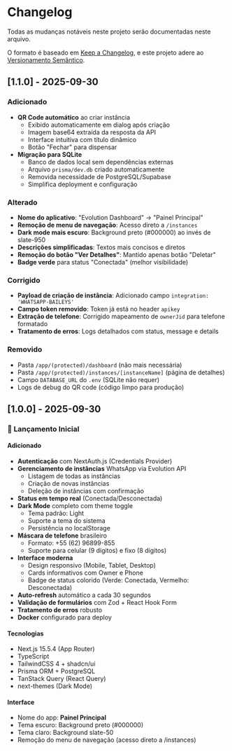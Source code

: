 # Changelog

Todas as mudanças notáveis neste projeto serão documentadas neste arquivo.

O formato é baseado em [Keep a Changelog](https://keepachangelog.com/pt-BR/1.0.0/),
e este projeto adere ao [Versionamento Semântico](https://semver.org/lang/pt-BR/).

## [1.1.0] - 2025-09-30

### Adicionado
- **QR Code automático** ao criar instância
  - Exibido automaticamente em dialog após criação
  - Imagem base64 extraída da resposta da API
  - Interface intuitiva com título dinâmico
  - Botão "Fechar" para dispensar
- **Migração para SQLite**
  - Banco de dados local sem dependências externas
  - Arquivo `prisma/dev.db` criado automaticamente
  - Removida necessidade de PostgreSQL/Supabase
  - Simplifica deployment e configuração

### Alterado
- **Nome do aplicativo**: "Evolution Dashboard" → "Painel Principal"
- **Remoção de menu de navegação**: Acesso direto a `/instances`
- **Dark mode mais escuro**: Background preto (#000000) ao invés de slate-950
- **Descrições simplificadas**: Textos mais concisos e diretos
- **Remoção do botão "Ver Detalhes"**: Mantido apenas botão "Deletar"
- **Badge verde** para status "Conectada" (melhor visibilidade)

### Corrigido
- **Payload de criação de instância**: Adicionado campo `integration: 'WHATSAPP-BAILEYS'`
- **Campo token removido**: Token já está no header `apikey`
- **Extração de telefone**: Corrigido mapeamento de `ownerJid` para telefone formatado
- **Tratamento de erros**: Logs detalhados com status, message e details

### Removido
- Pasta `/app/(protected)/dashboard` (não mais necessária)
- Pasta `/app/(protected)/instances/[instanceName]` (página de detalhes)
- Campo `DATABASE_URL` do `.env` (SQLite não requer)
- Logs de debug do QR code (código limpo para produção)

## [1.0.0] - 2025-09-30

### 🎉 Lançamento Inicial

#### Adicionado
- **Autenticação** com NextAuth.js (Credentials Provider)
- **Gerenciamento de instâncias** WhatsApp via Evolution API
  - Listagem de todas as instâncias
  - Criação de novas instâncias
  - Deleção de instâncias com confirmação
- **Status em tempo real** (Conectada/Desconectada)
- **Dark Mode** completo com theme toggle
  - Tema padrão: Light
  - Suporte a tema do sistema
  - Persistência no localStorage
- **Máscara de telefone** brasileiro
  - Formato: +55 (62) 96899-855
  - Suporte para celular (9 dígitos) e fixo (8 dígitos)
- **Interface moderna**
  - Design responsivo (Mobile, Tablet, Desktop)
  - Cards informativos com Owner e Phone
  - Badge de status colorido (Verde: Conectada, Vermelho: Desconectada)
- **Auto-refresh** automático a cada 30 segundos
- **Validação de formulários** com Zod + React Hook Form
- **Tratamento de erros** robusto
- **Docker** configurado para deploy

#### Tecnologias
- Next.js 15.5.4 (App Router)
- TypeScript
- TailwindCSS 4 + shadcn/ui
- Prisma ORM + PostgreSQL
- TanStack Query (React Query)
- next-themes (Dark Mode)

#### Interface
- Nome do app: **Painel Principal**
- Tema escuro: Background preto (#000000)
- Tema claro: Background slate-50
- Remoção do menu de navegação (acesso direto a /instances)
